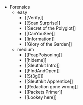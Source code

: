 - Forensics
	- easy
		- [[Verify]]
		- [[Scan Surprise]]
		- [[Secret of the Polyglot]]
		- [[CanYouSee]]
		- [[information]]
		- [[Glory of the Garden]]
	- medium
		- [[PcapPoisoning]]
		- [[hideme]]
		- [[Sleuthkit Intro]]
		- [[FIndAndOpen]]
		- [[St3g0]]
		- [[Sleuthkit Apprentice]]
		- [[Redaction gone wrong]]
		- [[Packets Primer]]
		- [[Lookey here]]
	